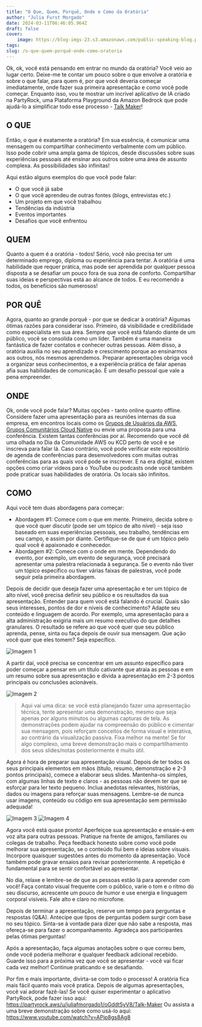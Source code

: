 ```yaml
---
title: "O Que, Quem, Porquê, Onde e Como da Oratória"
author: "Julia Furst Morgado"
date: 2024-03-11T06:46:05.964Z
draft: false
cover:
    image: https://blog-imgs-23.s3.amazonaws.com/public-speaking-blog.png
tags: 
slug: /o-que-quem-porquê-onde-como-oratoria
---
```


Ok, ok, você está pensando em entrar no mundo da oratória? Você veio ao lugar certo. Deixe-me te contar um pouco sobre o que envolve a oratória e sobre o que falar, para quem é, por que você deveria começar imediatamente, onde fazer sua primeira apresentação e como você pode começar. Enquanto isso, vou te mostrar um incrível aplicativo de IA criado na PartyRock, uma Plataforma Playground da Amazon Bedrock que pode ajudá-lo a simplificar todo esse processo - [Talk Maker](https://partyrock.aws/u/juliafmorgado1/oGddt5yV8/Talk-Maker)!

## O QUE
Então, o que é exatamente a oratória? Em sua essência, é comunicar uma mensagem ou compartilhar conhecimento verbalmente com um público. Isso pode cobrir uma ampla gama de tópicos, desde discussões sobre suas experiências pessoais até ensinar aos outros sobre uma área de assunto complexa. As possibilidades são infinitas!

Aqui estão alguns exemplos do que você pode falar:
- O que você já sabe
- O que você aprendeu de outras fontes (blogs, entrevistas etc.)
- Um projeto em que você trabalhou
- Tendências da indústria
- Eventos importantes
- Desafios que você enfrentou

## QUEM
Quanto a quem é a oratória - todos! Sério, você não precisa ter um determinado emprego, diploma ou experiência para tentar. A oratória é uma habilidade que requer prática, mas pode ser aprendida por qualquer pessoa disposta a se desafiar um pouco fora de sua zona de conforto. Compartilhar suas ideias e perspectivas está ao alcance de todos. E eu recomendo a todos, os benefícios são numerosos!

## POR QUÊ
Agora, quanto ao grande porquê - por que se dedicar à oratória? Algumas ótimas razões para considerar isso. Primeiro, dá visibilidade e credibilidade como especialista em sua área. Sempre que você está falando diante de um público, você se consolida como um líder. Também é uma maneira fantástica de fazer contatos e conhecer outras pessoas. Além disso, a oratória auxilia no seu aprendizado e crescimento porque ao ensinarmos aos outros, nós mesmos aprendemos. Preparar apresentações obriga você a organizar seus conhecimentos, e a experiência prática de falar apenas afia suas habilidades de comunicação. É um desafio pessoal que vale a pena empreender.

## ONDE
Ok, onde você pode falar? Muitas opções - tanto online quanto offline. Considere fazer uma apresentação para as reuniões internas da sua empresa, em encontros locais como os [Grupos de Usuários da AWS](https://aws.amazon.com/developer/community/usergroups/), [Grupos Comunitários Cloud Native](https://community.cncf.io/chapters/) ou envie uma proposta para uma conferência. Existem tantas conferências por aí. Recomendo que você dê uma olhada no Dia da Comunidade AWS ou KCD perto de você e se inscreva para falar lá. Caso contrário, você pode verificar este repositório de agenda de conferências para desenvolvedores com muitas outras conferências para as quais você pode se inscrever. E na era digital, existem opções como criar vídeos para o YouTube ou podcasts onde você também pode praticar suas habilidades de oratória. Os locais são infinitos.

## COMO
Aqui você tem duas abordagens para começar:
- Abordagem #1: Comece com o que em mente. Primeiro, decida sobre o que você quer discutir (pode ser um tópico de alto nível) - seja isso baseado em suas experiências pessoais, seu trabalho, tendências em seu campo, e assim por diante. Certifique-se de que é um tópico pelo qual você é apaixonado e conhecedor.
- Abordagem #2: Comece com o onde em mente. Dependendo do evento, por exemplo, um evento de segurança, você precisará apresentar uma palestra relacionada à segurança. Se o evento não tiver um tópico específico ou tiver várias faixas de palestras, você pode seguir pela primeira abordagem.

Depois de decidir que deseja fazer uma apresentação e ter um tópico de alto nível, você precisa definir seu público e os resultados da sua apresentação. Entender para quem você está falando é crucial. Quais são seus interesses, pontos de dor e níveis de conhecimento? Adapte seu conteúdo e linguagem de acordo. Por exemplo, uma apresentação para a alta administração exigiria mais um resumo executivo do que detalhes granulares. O resultado se refere ao que você quer que seu público aprenda, pense, sinta ou faça depois de ouvir sua mensagem. Que ação você quer que eles tomem? Seja específico.

![Imagem 1](https://blog-imgs-23.s3.amazonaws.com/talkmaker1.png)

A partir daí, você precisa se concentrar em um assunto específico para poder começar a pensar em um título cativante que atraia as pessoas e em um resumo sobre sua apresentação e divida a apresentação em 2-3 pontos principais ou conclusões acionáveis.

![Imagem 2](https://blog-imgs-23.s3.amazonaws.com/talkmaker2.png)

> Aqui vai uma dica: se você está planejando fazer uma apresentação técnica, tente apresentar uma demonstração, mesmo que seja apenas por alguns minutos ou algumas capturas de tela. As demonstrações podem ajudar na compreensão do público e cimentar sua mensagem, pois reforçam conceitos de forma visual e interativa, ao contrário da visualização passiva. Fixa melhor na mente! Se for algo complexo, uma breve demonstração mais o compartilhamento dos seus slides/notas posteriormente é muito útil.

Agora é hora de preparar sua apresentação visual. Depois de ter todos os seus principais elementos em mãos (título, resumo, demonstração e 2-3 pontos principais), comece a elaborar seus slides. Mantenha-os simples, com algumas linhas de texto e claros - as pessoas não devem ter que se esforçar para ler texto pequeno. Inclua anedotas relevantes, histórias, dados ou imagens para reforçar suas mensagens. Lembre-se de nunca usar imagens, conteúdo ou código em sua apresentação sem permissão adequada!

![Imagem 3](https://blog-imgs-23.s3.amazonaws.com/talkmaker3.png)
![Imagem 4](https://blog-imgs-23.s3.amazonaws.com/talkmaker4.png)

Agora você está quase pronto! Aperfeiçoe sua apresentação e ensaie-a em voz alta para outras pessoas. Pratique na frente de amigos, familiares ou colegas de trabalho. Peça feedback honesto sobre como você pode melhorar sua apresentação, se o conteúdo flui bem e ideias sobre visuais. Incorpore quaisquer sugestões antes do momento da apresentação. Você também pode gravar ensaios para revisar posteriormente. A repetição é fundamental para se sentir confortável ao apresentar.

No dia, relaxe e lembre-se de que as pessoas estão lá para aprender com você! Faça contato visual frequente com o público, varie o tom e o ritmo do seu discurso, acrescente um pouco de humor e use energia e linguagem corporal visíveis. Fale alto e claro no microfone.

Depois de terminar a apresentação, reserve um tempo para perguntas e respostas (Q&A). Antecipe que tipos de perguntas podem surgir com base no seu tópico. Sinta-se à vontade para dizer que não sabe a resposta, mas ofereça-se para fazer o acompanhamento. Agradeça aos participantes pelas ótimas perguntas!

Após a apresentação, faça algumas anotações sobre o que correu bem, onde você poderia melhorar e qualquer feedback adicional recebido. Guarde isso para a próxima vez que você se apresentar - você vai ficar cada vez melhor! Continue praticando e se desafiando.

Por fim e mais importante, divirta-se com todo o processo! A oratória fica mais fácil quanto mais você pratica. Depois de algumas apresentações, você vai adorar fazê-las!
Se você quiser experimentar o aplicativo PartyRock, pode fazer isso aqui: https://partyrock.aws/u/juliafmorgado1/oGddt5yV8/Talk-Maker
Ou assista a uma breve demonstração sobre como usá-lo aqui: https://www.youtube.com/watch?v=APjp8gs8Ag8
